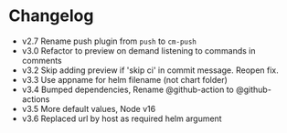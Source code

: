 # Changelog

- v2.7 Rename push plugin from `push` to `cm-push`
- v3.0 Refactor to preview on demand listening to commands in comments
- v3.2 Skip adding preview if 'skip ci' in commit message. Reopen fix.
- v3.3 Use appname for helm filename (not chart folder)
- v3.4 Bumped dependencies, Rename @github-action to @github-actions
- v3.5 More default values, Node v16
- v3.6 Replaced url by host as required helm argument
